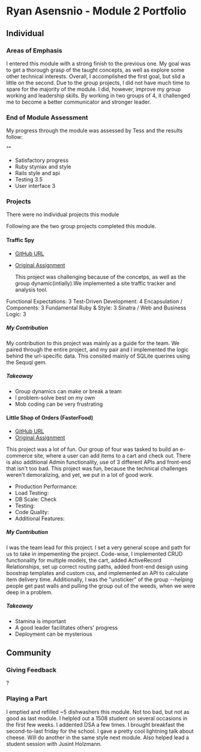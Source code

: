 # Ryan Asensnio - Module 2 Portfolio

## Individual

### Areas of Emphasis

I entered this module with a strong finish to the previous one. My goal was to get a thorough grasp of the taught concepts, as well as explore some other technical interests. Overall, I accomplished the first goal, but slid a little on the second. Due to the group projects, I did not have much time to spare for the majority of the module. I did, however, improve my group working and leadership skills. By working in two groups of 4, it challenged me to become a better communicator and stronger leader.

### End of Module Assessment

My progress through the module was assessed by Tess and the results follow:

""

* Satisfactory progress 
* Ruby styniax and style 
* Rails style and api 
* Testing 3.5
* User interface 3

### Projects

There were no individual projects this module

Following are the two group projects completed this module.

#### Traffic Spy 

* [GitHub URL](https://github.com/roseak/traffic_spy)
* [Original Assignment](http://tutorials.jumpstartlab.com/projects/traffic_spy.html)

  This project was challenging because of the concetps, as well as the group dynamic(intially).We implemented a site traffic tracker and analysis tool. 

Functional Expectations: 3
Test-Driven Development: 4
Encapsulation / Components: 3
Fundamental Ruby & Style: 3
Sinatra / Web and Business Logic: 3

##### My Contribution

  My contribution to this project was mainly as a guide for the team. We paired through the entire project, and my pair and I implemented the logic behind the url-specific data. This consited mainly of SQLite querires using the Sequql gem.


##### Takeaway

  * Group dynamics can make or break a team
  * I problem-solve best on my own 
  * Mob coding can be very frustrating 

#### Little Shop of Orders (FasterFood)

  * [GitHub URL](https://github.com/rasensio1/faster_food)
  * [Original Assignment](https://github.com/turingschool/curriculum/blob/master/source/projects/little_shop.markdown)

  This project was a lot of fun. Our group of four was tasked to build an e-commerce site, where a user can add items to a cart and check out. There is also additional Admin functionality, use of 3 different APIs and front-end that isn't too bad. This project was fun, because the technical challenges weren't demoralizing, and yet, we put in a lot of good work. 


  * Production Performance: 
  * Load Testing: 
  * DB Scale: Check
  * Testing: 
  * Code Quality: 
  * Additional Features: 

##### My Contribution

I was the team lead for this project. I set a very general scope and path for us to take in impementing the project. Code-wise, I implemented CRUD functionality for multiple models, the cart, added ActiveRecord Relationships, set up correct routing paths, added front-end design using boostrap templates and custom css, and implemented an API to calculate item delivery time. Additionally, I was the "unsticker" of the group --helping people get past walls and pulling the group out of the weeds, when we were deep in a problem.

##### Takeaway

  * Stamina is important
  * A good leader facilitates others' progress
  * Deployment can be mysterious 


## Community
### Giving Feedback
?

### Playing a Part

  I emptied and refilled ~5 dishwashers this module. Not too bad, but not as good as last module. I helpled out a 1508 student on several occasions in the first few weeks. I addented DSA a few times. I brought breakfast the second-to-last friday for the school. I gave a pretty cool lightning talk about cheese. Will do another in the same style next module.  Also helped lead a student session with Jusint Holzmann.
